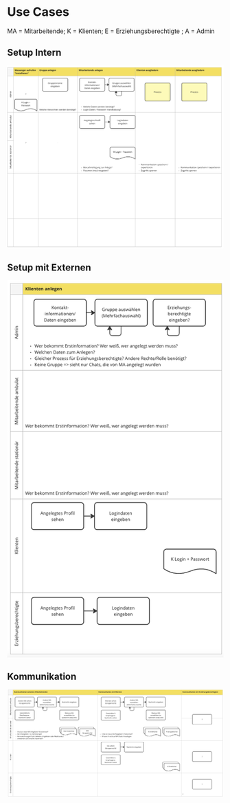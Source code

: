 # Use Cases

MA = Mitarbeitende; K = Klienten; E = Erziehungsberechtigte ; A = Admin

## Setup Intern

[![Setup Intern](images/setup_intern.png)](images/setup_intern.png)

## Setup mit Externen

[![Setup Extern](images/setup_extern.png)](images/setup_extern.png)


## Kommunikation

[![Kommunikation](images/kommunikation.png)](images/kommunikation.png)